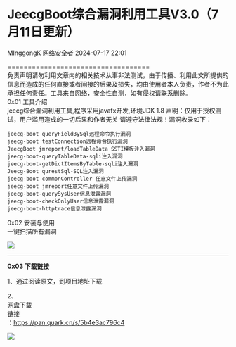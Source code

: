 #  JeecgBoot综合漏洞利用工具V3.0（7月11日更新）   
MInggongK  网络安全者   2024-07-17 22:01  
  
===================================  
免责声明请勿利用文章内的相关技术从事非法测试，由于传播、利用此文所提供的信息而造成的任何直接或者间接的后果及损失，均由使用者本人负责，作者不为此承担任何责任。工具来自网络，安全性自测，如有侵权请联系删除。  
0x01 工具介绍  
jeecg综合漏洞利用工具,程序采用javafx开发,环境JDK 1.8 声明：仅用于授权测试，用户滥用造成的一切后果和作者无关 请遵守法律法规！漏洞收录如下：  
```
jeecg-boot queryFieldBySql远程命令执行漏洞
jeecg-boot testConnection远程命令执行漏洞
JeecgBoot jmreport/loadTableData SSTI模板注入漏洞
jeecg-boot-queryTableData-sqli注入漏洞
jeecg-boot-getDictItemsByTable-sqli注入漏洞
Jeecg-Boot qurestSql-SQL注入漏洞
jeecg-boot commonController 任意文件上传漏洞
jeecg-boot jmreport任意文件上传漏洞
jeecg-boot-querySysUser信息泄露漏洞
jeecg-boot-checkOnlyUser信息泄露漏洞
jeecg-boot-httptrace信息泄露漏洞
```  
  
0x02 安装与使用  
一键扫描所有漏洞  
  
![](https://mmbiz.qpic.cn/sz_mmbiz_png/0JJXjA8siccz96btRVc2qibPK8GUuicbMrb4R3nYI5DVY4yy1xUERDEc3JQtmbXrl4iceDBCTcugoFicuHAa16MHBRA/640?wx_fmt=png&from=appmsg "")  
  
  
****  
**0x03 下载链接**  
  
1、通过阅读原文，到项目地址下载  
  
2、  
网盘下载  
链接  
：https://pan.quark.cn/s/5b4e3ac796c4  
  
  
  
  
  
![](https://mmbiz.qpic.cn/sz_mmbiz_png/0JJXjA8siccxqP01TNZRaRV5FocL8RvQfJdTw7QnVL7gHsLib7YTianjEl3Ty9SPtbALQ6EFl95PZSUqjgSI7PErw/640?wx_fmt=png&from=appmsg "")  
  
  
  
